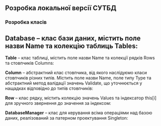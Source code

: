 ## Розробка локальної версії СУТБД
### Розробка класів

**Database** – клас бази даних, містить поле назви Name та колекцію таблиць Tables:
-
**Table** – клас таблиці, містить поле назви Name та колекції рядків Rows та стовпчиків Columns:

**Column** – абстрактний клас стовпчика, від якого наслідуємо класи стовпчиків різних типів. Містить поле назви Name, поле типу Type та абстрактний метод валідації значень Validate, що уточнюється у нащадках відповідно до типів стовпчиків:

**Row** – клас рядку, містить колекцію значень Values та індексатор this[i] для зручного звернення до значення за індексом:


**DatabaseManager** – клас для керування всіма операціями над базою даних, реалізований за патерном проектування Singleton:
